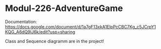 # Modul-226-AdventureGame

Documentation: https://docs.google.com/document/d/1a7gF13xkA1ElpPcCBC7Kg_c5JCrpY1KQG_A6dQ9lJ6k/edit?usp=sharing

Class and Sequence diagramm are in the project!
